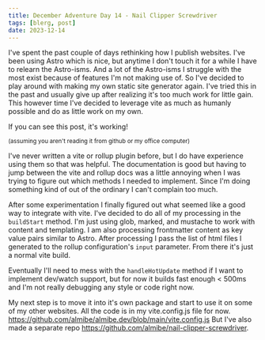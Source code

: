 ```yaml
---
title: December Adventure Day 14 - Nail Clipper Screwdriver
tags: [blerg, post]
date: 2023-12-14
---
```


I've spent the past couple of days rethinking how I publish websites.
I've been using Astro which is nice, but anytime I don't touch it for a while I have to relearn the Astro-isms.
And a lot of the Astro-isms I struggle with the most exist because of features I'm not making use of.
So I've decided to play around with making my own static site generator again.
I've tried this in the past and usually give up after realizing it's too much work for little gain.
This however time I've decided to leverage vite as much as humanly possible and do as little work on my own.

If you can see this post, it's working!

<small>(assuming you aren't reading it from github or my office computer)</small>

I've never written a vite or rollup plugin before, but I do have experience using them so that was helpful.
The documentation is good but having to jump between the vite and rollup docs was a little annoying when I was trying to figure out which methods I needed to implement.
Since I'm doing something kind of out of the ordinary I can't complain too much.

After some experimentation I finally figured out what seemed like a good way to integrate with vite.
I've decided to do all of my processing in the `buildStart` method.
I'm just using glob, marked, and mustache to work with content and templating.
I am also processing frontmatter content as key value pairs similar to Astro.
After processing I pass the list of html files I generated to the rollup configuration's `input` parameter.
From there it's just a normal vite build.

Eventually I'll need to mess with the `handleHotUpdate` method if I want to implement dev/watch support,
but for now it builds fast enough < 500ms and I'm not really debugging any style or code right now.

My next step is to move it into it's own package and start to use it on some of my other websites.
All the code is in my vite.config.js file for now.
https://github.com/almibe/almibe.dev/blob/main/vite.config.js
But I've also made a separate repo https://github.com/almibe/nail-clipper-screwdriver.
